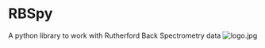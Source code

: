 # RBSpy
A python library to work with Rutherford Back Spectrometry data
![logo.jpg](attachment:logo.jpg)
